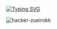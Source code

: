 [![Typing SVG](https://readme-typing-svg.herokuapp.com/?color=fff&size=35&center=true&vCenter=true&width=1000&lines=Olá,+Eu+sou+o+Lucam!+🤓;+:%29)](https://git.io/typing-svg)

![hacker-zueirokk](https://github.com/LUC4Mdv/luc4mdv/assets/136206047/f760b3bd-307c-48f2-bed5-b090ded8d46a)
